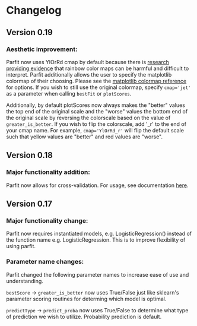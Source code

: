 # Changelog

## Version 0.19

### Aesthetic improvement:
Parfit now uses YlOrRd cmap by default because there is [research providing evidence](https://cdn.mprog.nl/dataviz/excerpts/w4/Borland_Rainbow_Color_Map.pdf) that rainbow color maps can be harmful and difficult to interpret.
Parfit additionally allows the user to specify the matplotlib colormap of their choosing. Please see the [matplotlib colormap reference](https://matplotlib.org/examples/color/colormaps_reference.html) for options.
    If you wish to still use the original colormap, specify `cmap='jet'` as a parameter when calling `bestFit` or `plotScores`.
    
Additionally, by default plotScores now always makes the "better" values the top end of the original scale and the "worse" values the bottom end of the original scale by reversing the colorscale based on the value of `greater_is_better`. 
If you wish to flip the colorscale, add '_r' to the end of your cmap name. For example, `cmap='YlOrRd_r'` will flip the default scale such that yellow values are "better" and red values are "worse".


## Version 0.18

### Major functionality addition:
Parfit now allows for cross-validation. For usage, see documentation [here](documentation.md).


## Version 0.17

### Major functionality change: 
Parfit now requires instantiated models, e.g. LogisticRegression() instead of the function name e.g. LogisticRegression. This is to improve flexibility of using parfit.

### Parameter name changes:
Parfit changed the following parameter names to increase ease of use and understanding.

`bestScore` -> `greater_is_better` now uses True/False just like sklearn's parameter scoring routines for determing which model is optimal.

`predictType` -> `predict_proba` now uses True/False to determine what type of prediction we wish to utilize. Probability prediction is default.
